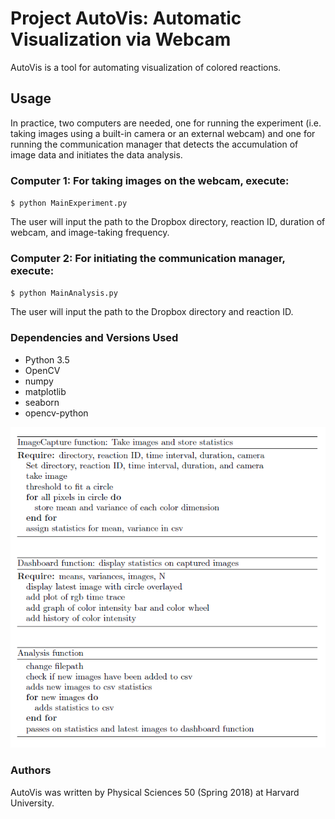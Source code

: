 

# Project AutoVis: Automatic Visualization via Webcam

AutoVis is a tool for automating visualization of colored reactions.

## Usage

In practice, two computers are needed, one for running the experiment (i.e. taking images using a built-in camera or an external webcam) and one for running the communication manager that detects the accumulation of image data and initiates the data analysis.

### Computer 1: For taking images on the webcam, execute:

`$ python MainExperiment.py`

The user will input the path to the Dropbox directory, reaction ID, duration of webcam, and image-taking frequency. 

### Computer 2: For initiating the communication manager, execute:

`$ python MainAnalysis.py`

The user will input the path to the Dropbox directory and reaction ID.

### Dependencies and Versions Used
- Python 3.5
- OpenCV
- numpy
- matplotlib
- seaborn
- opencv-python

![Project Components](ps50algo.PNG)

### Authors

AutoVis was written by Physical Sciences 50 (Spring 2018) at Harvard University. 
